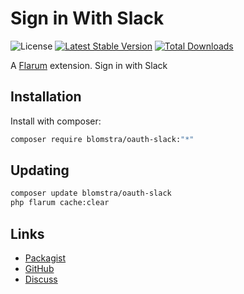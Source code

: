 # Sign in With Slack

![License](https://img.shields.io/badge/license-MIT-blue.svg) [![Latest Stable Version](https://img.shields.io/packagist/v/blomstra/oauth-slack.svg)](https://packagist.org/packages/blomstra/oauth-slack) [![Total Downloads](https://img.shields.io/packagist/dt/blomstra/oauth-slack.svg)](https://packagist.org/packages/blomstra/oauth-slack)

A [Flarum](http://flarum.org) extension. Sign in with Slack

## Installation

Install with composer:

```sh
composer require blomstra/oauth-slack:"*"
```

## Updating

```sh
composer update blomstra/oauth-slack
php flarum cache:clear
```

## Links

- [Packagist](https://packagist.org/packages/blomstra/oauth-slack)
- [GitHub](https://github.com/blomstra/flarum-ext-oauth-slack)
- [Discuss](https://discuss.flarum.org/d/PUT_DISCUSS_SLUG_HERE)
